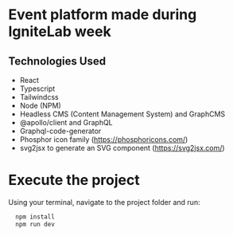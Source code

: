 # Event platform made during IgniteLab week

## Technologies Used

* React
* Typescript
* Tailwindcss
* Node (NPM)
* Headless CMS (Content Management System) and GraphCMS
* @apollo/client and GraphQL
* Graphql-code-generator
* Phosphor icon family (https://phosphoricons.com/)
* svg2jsx to generate an SVG component (https://svg2jsx.com/)

# Execute the project

Using your terminal, navigate to the project folder and run:

```cl
  npm install
  npm run dev
```
